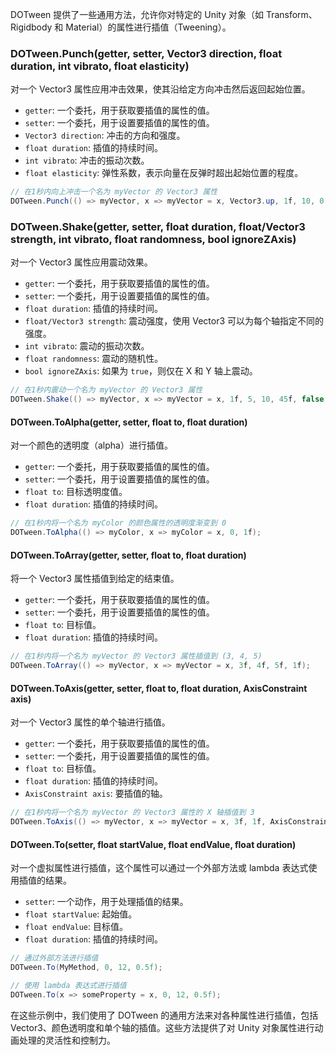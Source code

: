 DOTween 提供了一些通用方法，允许你对特定的 Unity 对象（如 Transform、Rigidbody 和 Material）的属性进行插值（Tweening）。
### DOTween.Punch(getter, setter, Vector3 direction, float duration, int vibrato, float elasticity)
对一个 Vector3 属性应用冲击效果，使其沿给定方向冲击然后返回起始位置。
- `getter`: 一个委托，用于获取要插值的属性的值。
- `setter`: 一个委托，用于设置要插值的属性的值。
- `Vector3 direction`: 冲击的方向和强度。
- `float duration`: 插值的持续时间。
- `int vibrato`: 冲击的振动次数。
- `float elasticity`: 弹性系数，表示向量在反弹时超出起始位置的程度。
```csharp
// 在1秒内向上冲击一个名为 myVector 的 Vector3 属性
DOTween.Punch(() => myVector, x => myVector = x, Vector3.up, 1f, 10, 0.7f);
```

### DOTween.Shake(getter, setter, float duration, float/Vector3 strength, int vibrato, float randomness, bool ignoreZAxis)
对一个 Vector3 属性应用震动效果。
- `getter`: 一个委托，用于获取要插值的属性的值。
- `setter`: 一个委托，用于设置要插值的属性的值。
- `float duration`: 插值的持续时间。
- `float/Vector3 strength`: 震动强度，使用 Vector3 可以为每个轴指定不同的强度。
- `int vibrato`: 震动的振动次数。
- `float randomness`: 震动的随机性。
- `bool ignoreZAxis`: 如果为 `true`，则仅在 X 和 Y 轴上震动。
```csharp
// 在1秒内震动一个名为 myVector 的 Vector3 属性
DOTween.Shake(() => myVector, x => myVector = x, 1f, 5, 10, 45f, false);
```

#### DOTween.ToAlpha(getter, setter, float to, float duration)
对一个颜色的透明度（alpha）进行插值。
- `getter`: 一个委托，用于获取要插值的属性的值。
- `setter`: 一个委托，用于设置要插值的属性的值。
- `float to`: 目标透明度值。
- `float duration`: 插值的持续时间。
```csharp
// 在1秒内将一个名为 myColor 的颜色属性的透明度渐变到 0
DOTween.ToAlpha(() => myColor, x => myColor = x, 0, 1f);
```

#### DOTween.ToArray(getter, setter, float to, float duration)
将一个 Vector3 属性插值到给定的结束值。
- `getter`: 一个委托，用于获取要插值的属性的值。
- `setter`: 一个委托，用于设置要插值的属性的值。
- `float to`: 目标值。
- `float duration`: 插值的持续时间。
```csharp
// 在1秒内将一个名为 myVector 的 Vector3 属性插值到 (3, 4, 5)
DOTween.ToArray(() => myVector, x => myVector = x, 3f, 4f, 5f, 1f);
```

#### DOTween.ToAxis(getter, setter, float to, float duration, AxisConstraint axis)
对一个 Vector3 属性的单个轴进行插值。
- `getter`: 一个委托，用于获取要插值的属性的值。
- `setter`: 一个委托，用于设置要插值的属性的值。
- `float to`: 目标值。
- `float duration`: 插值的持续时间。
- `AxisConstraint axis`: 要插值的轴。
```csharp
// 在1秒内将一个名为 myVector 的 Vector3 属性的 X 轴插值到 3
DOTween.ToAxis(() => myVector, x => myVector = x, 3f, 1f, AxisConstraint.X);
```

#### DOTween.To(setter, float startValue, float endValue, float duration)
对一个虚拟属性进行插值，这个属性可以通过一个外部方法或 lambda 表达式使用插值的结果。
- `setter`: 一个动作，用于处理插值的结果。
- `float startValue`: 起始值。
- `float endValue`: 目标值。
- `float duration`: 插值的持续时间。
```csharp
// 通过外部方法进行插值
DOTween.To(MyMethod, 0, 12, 0.5f);

// 使用 lambda 表达式进行插值
DOTween.To(x => someProperty = x, 0, 12, 0.5f);
```

在这些示例中，我们使用了 DOTween 的通用方法来对各种属性进行插值，包括 Vector3、颜色透明度和单个轴的插值。这些方法提供了对 Unity 对象属性进行动画处理的灵活性和控制力。